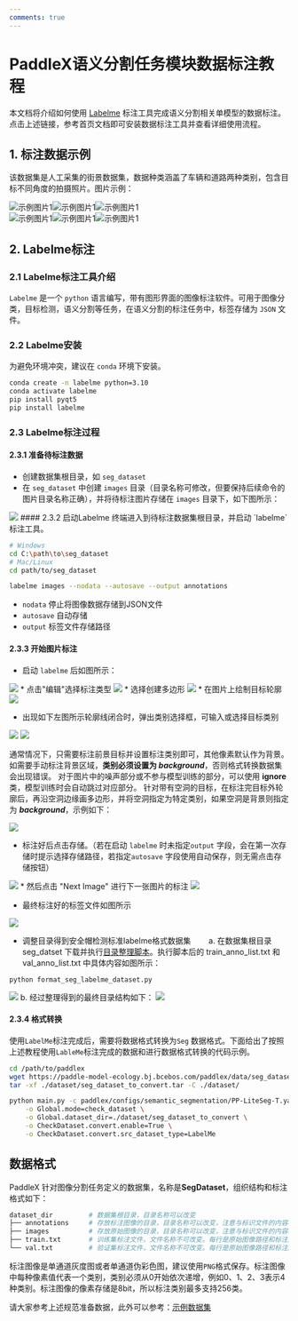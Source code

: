 ```yaml
---
comments: true
---
```


# PaddleX语义分割任务模块数据标注教程

本文档将介绍如何使用 [Labelme](https://github.com/wkentaro/labelme) 标注工具完成语义分割相关单模型的数据标注。点击上述链接，参考⾸⻚⽂档即可安装数据标注⼯具并查看详细使⽤流程。

## 1. 标注数据示例
该数据集是人工采集的街景数据集，数据种类涵盖了车辆和道路两种类别，包含目标不同角度的拍摄照片。图片示例：

<div style="display: flex;">
  <img src="https://raw.githubusercontent.com/cuicheng01/PaddleX_doc_images/main/images/data_prepare/semantic_seg/01.png" alt="示例图片1">
  <img src="https://raw.githubusercontent.com/cuicheng01/PaddleX_doc_images/main/images/data_prepare/semantic_seg/02.png" alt="示例图片1">
  <img src="https://raw.githubusercontent.com/cuicheng01/PaddleX_doc_images/main/images/data_prepare/semantic_seg/03.png" alt="示例图片1">
</div>

<div style="display: flex;">
  <img src="https://raw.githubusercontent.com/cuicheng01/PaddleX_doc_images/main/images/data_prepare/semantic_seg/04.png" alt="示例图片1">
  <img src="https://raw.githubusercontent.com/cuicheng01/PaddleX_doc_images/main/images/data_prepare/semantic_seg/05.png" alt="示例图片1">
  <img src="https://raw.githubusercontent.com/cuicheng01/PaddleX_doc_images/main/images/data_prepare/semantic_seg/06.png" alt="示例图片1">
</div>

## 2. Labelme标注
### 2.1 Labelme标注工具介绍
`Labelme` 是一个 `python` 语言编写，带有图形界面的图像标注软件。可用于图像分类，目标检测，语义分割等任务，在语义分割的标注任务中，标签存储为 `JSON` 文件。

### 2.2 Labelme安装
为避免环境冲突，建议在 `conda` 环境下安装。

```bash
conda create -n labelme python=3.10
conda activate labelme
pip install pyqt5
pip install labelme
```
### 2.3 Labelme标注过程
#### 2.3.1 准备待标注数据
* 创建数据集根目录，如 `seg_dataset`
* 在 `seg_dataset` 中创建 `images` 目录（目录名称可修改，但要保持后续命令的图片目录名称正确），并将待标注图片存储在 `images` 目录下，如下图所示：

<img src="https://raw.githubusercontent.com/cuicheng01/PaddleX_doc_images/main/images/data_prepare/semantic_seg/07.png">
#### 2.3.2 启动Labelme
终端进入到待标注数据集根目录，并启动 `labelme` 标注工具。

```bash
# Windows
cd C:\path\to\seg_dataset
# Mac/Linux
cd path/to/seg_dataset
```
```bash
labelme images --nodata --autosave --output annotations
```
* `nodata` 停止将图像数据存储到JSON文件
* `autosave` 自动存储
* `output` 标签文件存储路径
#### 2.3.3 开始图片标注
* 启动 `labelme` 后如图所示：

<img src="https://raw.githubusercontent.com/cuicheng01/PaddleX_doc_images/main/images/data_prepare/semantic_seg/08.png">
* 点击"编辑"选择标注类型

<img src="https://raw.githubusercontent.com/cuicheng01/PaddleX_doc_images/main/images/data_prepare/semantic_seg/09.png">
* 选择创建多边形

<img src="https://raw.githubusercontent.com/cuicheng01/PaddleX_doc_images/main/images/data_prepare/semantic_seg/10.png">
* 在图片上绘制目标轮廓

<img src="https://raw.githubusercontent.com/cuicheng01/PaddleX_doc_images/main/images/data_prepare/semantic_seg/11.png">

* 出现如下左图所示轮廓线闭合时，弹出类别选择框，可输入或选择目标类别

<img src="https://raw.githubusercontent.com/cuicheng01/PaddleX_doc_images/main/images/data_prepare/semantic_seg/12.png">
<img src="https://raw.githubusercontent.com/cuicheng01/PaddleX_doc_images/main/images/data_prepare/semantic_seg/13.png">

通常情况下，只需要标注前景目标并设置标注类别即可，其他像素默认作为背景。如需要手动标注背景区域，<b>类别必须设置为 _background_</b>，否则格式转换数据集会出现错误。
对于图片中的噪声部分或不参与模型训练的部分，可以使用 <b>__ignore__</b> 类，模型训练时会自动跳过对应部分。
针对带有空洞的目标，在标注完目标外轮廓后，再沿空洞边缘画多边形，并将空洞指定为特定类别，如果空洞是背景则指定为 <b>_background_</b>，示例如下：

<img src="https://raw.githubusercontent.com/cuicheng01/PaddleX_doc_images/main/images/data_prepare/semantic_seg/14.png">


* 标注好后点击存储。（若在启动 `labelme` 时未指定`output` 字段，会在第一次存储时提示选择存储路径，若指定`autosave` 字段使用自动保存，则无需点击存储按钮）

<img src="https://raw.githubusercontent.com/cuicheng01/PaddleX_doc_images/main/images/data_prepare/semantic_seg/15.png">
* 然后点击 "Next Image" 进行下一张图片的标注

<img src="https://raw.githubusercontent.com/cuicheng01/PaddleX_doc_images/main/images/data_prepare/semantic_seg/16.png">

* 最终标注好的标签文件如图所示

<img src="https://raw.githubusercontent.com/cuicheng01/PaddleX_doc_images/main/images/data_prepare/semantic_seg/17.png">

* 调整目录得到安全帽检测标准labelme格式数据集
  a. 在数据集根目录 seg_datset 下载并执行[目录整理脚本](https://paddle-model-ecology.bj.bcebos.com/paddlex/data/format_seg_labelme_dataset.py)。执行脚本后的 train_anno_list.txt 和 val_anno_list.txt 中具体内容如图所示：

```
python format_seg_labelme_dataset.py
```
<img src="https://raw.githubusercontent.com/cuicheng01/PaddleX_doc_images/main/images/data_prepare/semantic_seg/18.png">
b. 经过整理得到的最终目录结构如下：

<img src="https://raw.githubusercontent.com/cuicheng01/PaddleX_doc_images/main/images/data_prepare/semantic_seg/19.png">


#### 2.3.4 格式转换
使用`LabelMe`标注完成后，需要将数据格式转换为`Seg` 数据格式。下面给出了按照上述教程使用`LableMe`标注完成的数据和进行数据格式转换的代码示例。

```bash
cd /path/to/paddlex
wget https://paddle-model-ecology.bj.bcebos.com/paddlex/data/seg_dataset_to_convert.tar -P ./dataset
tar -xf ./dataset/seg_dataset_to_convert.tar -C ./dataset/

python main.py -c paddlex/configs/semantic_segmentation/PP-LiteSeg-T.yaml \
    -o Global.mode=check_dataset \
    -o Global.dataset_dir=./dataset/seg_dataset_to_convert \
    -o CheckDataset.convert.enable=True \
    -o CheckDataset.convert.src_dataset_type=LabelMe
```
## 数据格式
PaddleX 针对图像分割任务定义的数据集，名称是<b>SegDataset</b>，组织结构和标注格式如下：

```bash
dataset_dir         # 数据集根目录，目录名称可以改变
├── annotations     # 存放标注图像的目录，目录名称可以改变，注意与标识文件的内容相对应
├── images          # 存放原始图像的目录，目录名称可以改变，注意与标识文件的内容相对应
├── train.txt       # 训练集标注文件，文件名称不可改变。每行是原始图像路径和标注图像路径，使用空格分隔，内容举例：images/P0005.jpg annotations/P0005.png
└── val.txt         # 验证集标注文件，文件名称不可改变。每行是原始图像路径和标注图像路径，使用空格分隔，内容举例：images/N0139.jpg annotations/N0139.png
```
标注图像是单通道灰度图或者单通道伪彩色图，建议使用`PNG`格式保存。标注图像中每种像素值代表一个类别，类别必须从0开始依次递增，例如0、1、2、3表示4种类别。标注图像的像素存储是8bit，所以标注类别最多支持256类。

请大家参考上述规范准备数据，此外可以参考：[示例数据集](https://paddle-model-ecology.bj.bcebos.com/paddlex/data/seg_optic_examples.tar)
